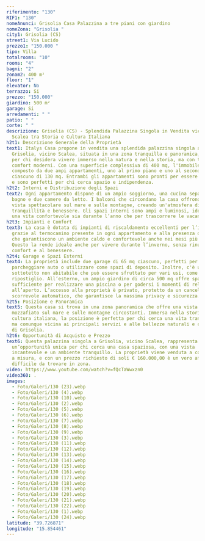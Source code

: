 ```yaml
---
riferimento: "130"
RIF1: "130"
nomeAnunci: Grisolia Casa Palazzina a tre piani con giardino
nomeZona: "Grisolia "
city1: Grisolia (CS)
street1: Via Lucido
prezzo1: "150.000 "
tipo: Villa
totalrooms: "10"
rooms: "4"
bagni: "2"
zonam2: 400 m²
floor: "1"
elevator: No
terrazzo: Si
prezzo: "150.000"
giardino: 500 m²
garage: Si
arredamenti: " "
patio: " "
corte: " "
descrizione: Grisolia (CS) - Splendida Palazzina Singola in Vendita vicino
  Scalea tra Storia e Cultura Italiana
h2t1: Descrizione Generale della Proprietà
text1: Italys Casa propone in vendita una splendida palazzina singola a
  Grisolia, vicino Scalea, situata in una zona tranquilla e panoramica, ideale
  per chi desidera vivere immerso nella natura e nella storia, ma con tutti i
  comfort moderni. Con una superficie complessiva di 400 mq, l'immobile è
  composto da due ampi appartamenti, uno al primo piano e uno al secondo piano,
  ciascuno di 130 mq. Entrambi gli appartamenti sono pronti per essere abitati,
  e sono perfetti per chi cerca spazio e indipendenza.
h2t2: Interni e Distribuzione degli Spazi
text2: Ogni appartamento dispone di un ampio soggiorno, una cucina separata, un
  bagno e due camere da letto. I balconi che circondano la casa offrono una
  vista spettacolare sul mare e sulle montagne, creando un'atmosfera di
  tranquillità e benessere. Gli spazi interni sono ampi e luminosi, ideali per
  una vita confortevole sia durante l’anno che per trascorrere le vacanze.
h2t3: Impianti e Comfort
text3: La casa è dotata di impianti di riscaldamento eccellenti per l’inverno,
  grazie al termocamino presente in ogni appartamento e alla presenza di caldaie
  che garantiscono un ambiente caldo e confortevole anche nei mesi più freddi.
  Questo la rende ideale anche per vivere durante l’inverno, senza rinunciare al
  comfort e al benessere.
h2t4: Garage e Spazi Esterni
text4: La proprietà include due garage di 65 mq ciascuno, perfetti per
  parcheggiare auto o utilizzare come spazi di deposito. Inoltre, c'è un
  sottotetto non abitabile che può essere sfruttato per vari usi, come studio o
  ripostiglio. All’esterno, un ampio giardino di circa 500 mq offre spazio
  sufficiente per realizzare una piscina o per godersi i momenti di relax
  all’aperto. L’accesso alla proprietà è privato, protetto da un cancello
  scorrevole automatico, che garantisce la massima privacy e sicurezza.
h2t5: Posizione e Panoramica
text5: Questa casa si trova in una zona panoramica che offre una vista
  mozzafiato sul mare e sulle montagne circostanti. Immersa nella storia e nella
  cultura italiana, la posizione è perfetta per chi cerca una vita tranquilla,
  ma comunque vicina ai principali servizi e alle bellezze naturali e culturali
  di Grisolia.
h2t6: Opportunità di Acquisto e Prezzo
text6: Questa palazzina singola a Grisolia, vicino Scalea, rappresenta
  un’opportunità unica per chi cerca una casa spaziosa, con una vista
  incantevole e un ambiente tranquillo. La proprietà viene venduta a corpo e non
  a misura, e con un prezzo richiesto di soli € 160.000,00 è un vero affare,
  difficile da trovare in zona.
video: https://www.youtube.com/watch?v=fQcTaWwxzn0
video360: .
images:
  - Foto/Galeri/130 (23).webp
  - Foto/Galeri/130 (4).webp
  - Foto/Galeri/130 (10).webp
  - Foto/Galeri/130 (2).webp
  - Foto/Galeri/130 (5).webp
  - Foto/Galeri/130 (6).webp
  - Foto/Galeri/130 (7).webp
  - Foto/Galeri/130 (8).webp
  - Foto/Galeri/130 (9).webp
  - Foto/Galeri/130 (3).webp
  - Foto/Galeri/130 (11).webp
  - Foto/Galeri/130 (12).webp
  - Foto/Galeri/130 (13).webp
  - Foto/Galeri/130 (14).webp
  - Foto/Galeri/130 (15).webp
  - Foto/Galeri/130 (16).webp
  - Foto/Galeri/130 (17).webp
  - Foto/Galeri/130 (18).webp
  - Foto/Galeri/130 (19).webp
  - Foto/Galeri/130 (20).webp
  - Foto/Galeri/130 (21).webp
  - Foto/Galeri/130 (22).webp
  - Foto/Galeri/130 (1).webp
  - Foto/Galeri/130 (24).webp
latitude: "39.726871"
longitude: "15.854461"
---
```

